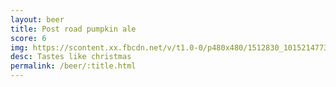 ```yaml
---
layout: beer
title: Post road pumpkin ale
score: 6
img: https://scontent.xx.fbcdn.net/v/t1.0-0/p480x480/1512830_10152147731138745_971828677_n.jpg?oh=87b7191289c679edc53f3c31d8d3d0eb&oe=5839270A
desc: Tastes like christmas
permalink: /beer/:title.html
---
```

